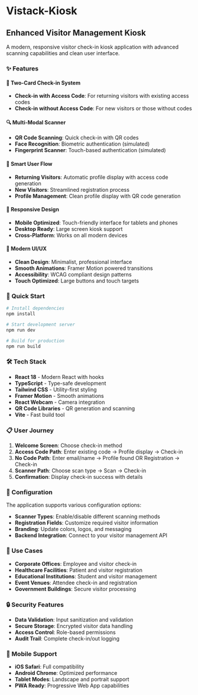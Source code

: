 # Vistack-Kiosk

## Enhanced Visitor Management Kiosk

A modern, responsive visitor check-in kiosk application with advanced scanning capabilities and clean user interface.

### ✨ Features

#### 🎯 Two-Card Check-in System
- **Check-in with Access Code**: For returning visitors with existing access codes
- **Check-in without Access Code**: For new visitors or those without codes

#### 🔍 Multi-Modal Scanner
- **QR Code Scanning**: Quick check-in with QR codes
- **Face Recognition**: Biometric authentication (simulated)
- **Fingerprint Scanner**: Touch-based authentication (simulated)

#### 👤 Smart User Flow
- **Returning Visitors**: Automatic profile display with access code generation
- **New Visitors**: Streamlined registration process
- **Profile Management**: Clean profile display with QR code generation

#### 📱 Responsive Design
- **Mobile Optimized**: Touch-friendly interface for tablets and phones
- **Desktop Ready**: Large screen kiosk support
- **Cross-Platform**: Works on all modern devices

#### 🎨 Modern UI/UX
- **Clean Design**: Minimalist, professional interface
- **Smooth Animations**: Framer Motion powered transitions
- **Accessibility**: WCAG compliant design patterns
- **Touch Optimized**: Large buttons and touch targets

### 🚀 Quick Start

```bash
# Install dependencies
npm install

# Start development server
npm run dev

# Build for production
npm run build
```

### 🛠️ Tech Stack

- **React 18** - Modern React with hooks
- **TypeScript** - Type-safe development
- **Tailwind CSS** - Utility-first styling
- **Framer Motion** - Smooth animations
- **React Webcam** - Camera integration
- **QR Code Libraries** - QR generation and scanning
- **Vite** - Fast build tool

### 📋 User Journey

1. **Welcome Screen**: Choose check-in method
2. **Access Code Path**: Enter existing code → Profile display → Check-in
3. **No Code Path**: Enter email/name → Profile found OR Registration → Check-in
4. **Scanner Path**: Choose scan type → Scan → Check-in
5. **Confirmation**: Display check-in success with details

### 🔧 Configuration

The application supports various configuration options:

- **Scanner Types**: Enable/disable different scanning methods
- **Registration Fields**: Customize required visitor information
- **Branding**: Update colors, logos, and messaging
- **Backend Integration**: Connect to your visitor management API

### 🎯 Use Cases

- **Corporate Offices**: Employee and visitor check-in
- **Healthcare Facilities**: Patient and visitor registration
- **Educational Institutions**: Student and visitor management
- **Event Venues**: Attendee check-in and registration
- **Government Buildings**: Secure visitor processing

### 🔒 Security Features

- **Data Validation**: Input sanitization and validation
- **Secure Storage**: Encrypted visitor data handling
- **Access Control**: Role-based permissions
- **Audit Trail**: Complete check-in/out logging

### 📱 Mobile Support

- **iOS Safari**: Full compatibility
- **Android Chrome**: Optimized performance
- **Tablet Modes**: Landscape and portrait support
- **PWA Ready**: Progressive Web App capabilities
